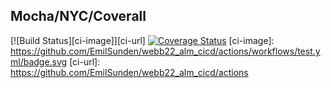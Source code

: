## Mocha/NYC/Coverall
[![Build Status][ci-image]][ci-url] [![Coverage Status](https://coveralls.io/repos/github/EmilSunden/webb22_alm_cicd/badge.svg?branch=main)](https://coveralls.io/github/EmilSunden/webb22_alm_cicd?branch=main)
[ci-image]: https://github.com/EmilSunden/webb22_alm_cicd/actions/workflows/test.yml/badge.svg
[ci-url]: https://github.com/EmilSunden/webb22_alm_cicd/actions

